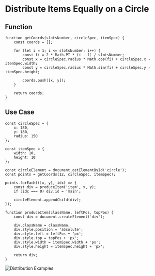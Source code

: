 # Distribute Items Equally on a Circle

## Function

```
function getCoords(slotsNumber, circleSpec, itemSpec) {
	const coords = [];

	for (let i = 1; i <= slotsNumber; i++) {
		const fi = 2 * Math.PI * (i - 1) / slotsNumber;
		const x = circleSpec.radius * Math.cos(fi) + circleSpec.x - itemSpec.width;
		const y = circleSpec.radius * Math.sin(fi) + circleSpec.y - itemSpec.height;

		coords.push([x, y]);
	}

	return coords;
}
```

## Use Case

```
const circleSpec = {
	x: 180,
	y: 180,
	radius: 150
};

const itemSpec = {
	width: 10,
	height: 10
};

const circleElement = document.getElementById('circle');
const points = getCoords(12, circleSpec, itemSpec);

points.forEach(([x, y], idx) => {
	const div = produceItem('item', x, y);
	if (idx === 0) div.id = 'main';

	circleElement.appendChild(div);
});

function produceItem(className, leftPos, topPos) {
	const div = document.createElement('div');

	div.className = className;
	div.style.position = 'absolute';
	div.style.left = leftPos + 'px';
	div.style.top = topPos + 'px';
	div.style.width = itemSpec.width + 'px';
	div.style.height = itemSpec.height + 'px';

	return div;
}
```

![Distribution Examples](https://github.com/damianc/dev-notes/blob/master/_images/ui/circular-distribution-examples.png "Distribution Examples")